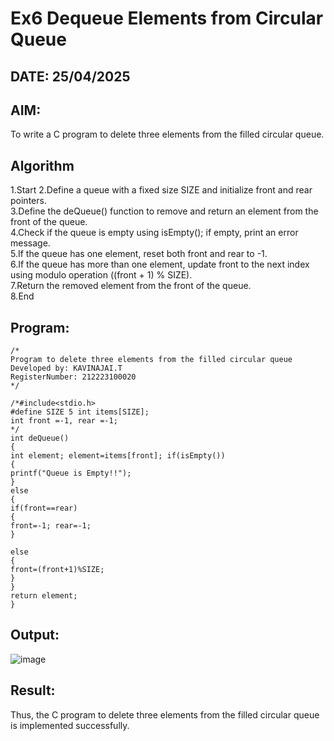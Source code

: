 # Ex6 Dequeue Elements from Circular Queue
## DATE: 25/04/2025
## AIM:
To write a C program to delete three elements from the filled circular queue.

## Algorithm
1.Start
2.Define a queue with a fixed size SIZE and initialize front and rear pointers.<br/>
3.Define the deQueue() function to remove and return an element from the front of the queue.<br/>
4.Check if the queue is empty using isEmpty(); if empty, print an error message.<br/>
5.If the queue has one element, reset both front and rear to -1.<br/>
6.If the queue has more than one element, update front to the next index using modulo operation ((front + 1) % SIZE).<br/>
7.Return the removed element from the front of the queue.<br/>
8.End<br/>

## Program:
```
/*
Program to delete three elements from the filled circular queue
Developed by: KAVINAJAI.T
RegisterNumber: 212223100020 
*/

/*#include<stdio.h>
#define SIZE 5 int items[SIZE];
int front =-1, rear =-1;
*/
int deQueue()
{
int element; element=items[front]; if(isEmpty())
{
printf("Queue is Empty!!");
}
else
{
if(front==rear)
{
front=-1; rear=-1;
}
 
else
{
front=(front+1)%SIZE;
}
}
return element;
}

```
## Output:
![image](https://github.com/user-attachments/assets/b9538d69-d8b1-4d9a-8a9f-b4b5ff25542f)



## Result:
Thus, the C program to delete three elements from the filled circular queue is implemented successfully.
